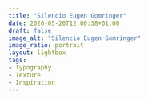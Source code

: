 ```yaml
---
title: "Silencio Eugen Gomringer"
date: 2020-05-26T12:00:38+01:00
draft: false
image_alt: "Silencio Eugen Gomringer"
image_ratio: portrait
layout: lightbox
tags:
- Typography
- Texture
- Inspiration
---
```

